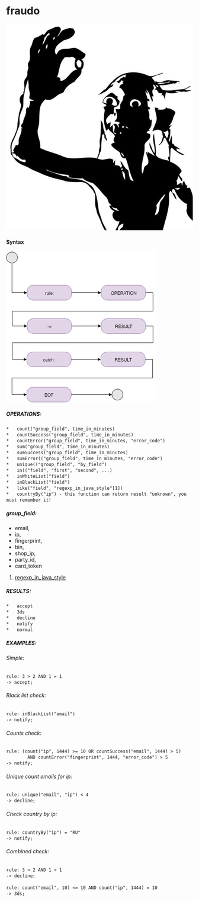 # fraudo

![alt text](logo.jpg)

#### Syntax

![alt text](syntax.png)

##### OPERATIONS:
~~~~
*   count("group_field", time_in_minutes)
*   countSuccess("group_field", time_in_minutes)
*   countError("group_field", time_in_minutes, "error_code")
*   sum("group_field", time_in_minutes)
*   sumSuccess("group_field", time_in_minutes)
*   sumError(("group_field", time_in_minutes, "error_code")
*   unique(("group_field", "by_field")
*   in(("field", "first", "second", ...)
*   inWhiteList("field")
*   inBlackList("field")
*   like("field", "regexp_in_java_style"[1])
*   countryBy("ip") - this function can return result "unknown", you must remember it!
~~~~

##### group_field:
  *  email,
  *  ip,
  *  fingerprint,
  *  bin,
  *  shop_ip,
  *  party_id,
  *  card_token
    
1. [regexp_in_java_style](https://docs.oracle.com/javase/8/docs/api/java/util/regex/Pattern.html)
##### RESULTS:
~~~~
*   accept 
*   3ds
*   decline
*   notify
*   normal
~~~~
##### EXAMPLES:
###### Simple:
~~~~
rule: 3 > 2 AND 1 = 1
-> accept;
~~~~
###### Black list check:
~~~~
rule: inBlackList("email")
-> notify;
~~~~
###### Counts check:
~~~~
rule: (count("ip", 1444) >= 10 OR countSuccess("email", 1444) > 5)
        AND countError("fingerprint", 1444, "error_code") > 5
-> notify;
~~~~
###### Unique count emails for ip:
~~~~
rule: unique("email", "ip") < 4
-> decline;
~~~~
###### Check country by ip:
~~~~
rule: countryBy("ip") = "RU"
-> notify;
~~~~
###### Combined check:
~~~~
rule: 3 > 2 AND 1 > 1
-> decline;

rule: count("email", 10) <= 10 AND count("ip", 1444) = 10
-> 3ds;
~~~~